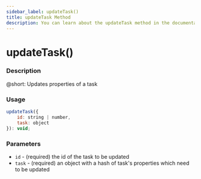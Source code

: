```yaml
---
sidebar_label: updateTask()
title: updateTask Method
description: You can learn about the updateTask method in the documentation of the DHTMLX JavaScript To Do List library. Browse developer guides and API reference, try out code examples and live demos, and download a free 30-day evaluation version of DHTMLX To Do List.
---
```


# updateTask()

### Description

@short: Updates properties of a task

### Usage

~~~js
updateTask({
    id: string | number,
    task: object
}): void;
~~~

### Parameters

- `id` - (required) the id of the task to be updated
- `task` - (required) an object with a hash of task's properties which need to be updated